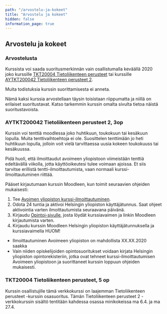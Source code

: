 ```yaml
---
path: "/arvostelu-ja-kokeet"
title: "Arvostelu ja kokeet"
hidden: false
information_page: true
---
```


## Arvostelu ja kokeet

### Arvostelusta

Kurssista voi saada suoritusmerkinnän vain osallistumalla keväällä 2020 joko kurssille [TKT20004 Tietoliikenteen perusteet](https://courses.helsinki.fi/fi/tkt20004/131058728) tai kurssille [AYTKT200042 Tietoliikenteen perusteet 2](https://courses.helsinki.fi/fi/aytkt200042/130350689).

Muita todistuksia kurssin suorittamisesta ei anneta.

Nämä kaksi kurssia arvostellaan täysin toisistaan riippumatta ja niillä on erilaiset suoritustavat. Katso tarkemmin kurssin omalta sivulta tietoa näistä suoritustavoista.

### AYTKT200042 Tietoliikenteen perusteet 2, 3op

Kurssin voi tenttiä moodlessa joko huhtikuun, toukokuun tai kesäkuun lopulla.  Muita tenttivaihtoehtoja ei ole. Suosittelen tenttimään jo heti huhtikuun lopulla, jolloin voit vielä tarvittaessa uusia kokeen toukokuuss tai kesäkuussa.

Pidä huoli, että ilmoittaudut avoimeen yliopistoon viimeistään tenttiä edeltävällä viikolla, jotta käyttöoikeutesi tulee voimaan ajoissa. Et siis tarvitse erillistä tentti-ilmoittautumista, vaan normaali kurssi-ilmoittautuminen riittää.

Pääset kirjautumaan kurssin Moodleen, kun toimit seuraavien ohjeiden mukaisesti:
1.	Tee [Avoimen yliopiston kurssi-ilmoittautuminen](https://www.avoin.helsinki.fi/palvelut/esittely.aspx?o=130350689).
2.	Odota 24 tuntia ja aktivoi Helsingin yliopiston käyttäjätunnus. Saat ohjeet aktivointia varten ilmoittautumista seuraavana päivänä.
3.	Kirjaudu [Opintoi-sivulle](https://student.helsinki.fi/opintoni), josta löydät kurssiavaimen  ja linkin Moodleen kirjautumista varten.
4.	Kirjaudu kurssin Moodleen Helsingin yliopiston käyttäjätunnuksella ja kurssiavaimella
HUOM!
-	Ilmoittautuminen Avoimeen yliopiston on mahdollista XX.XX.2020 saakka
-	Vain niiden opiskelijoiden opintosuoritukset voidaan kirjata Helsingin yliopiston opintorekisteriin, jotka ovat tehneet kurssi-ilmoittautumisen Avoimeen yliopistoon ja suorittaneet kurssin loppuun ohjeiden mukaisesti.


### TKT20004 Tietoliikenteen perusteet, 5 op

Kurssin osallistujille tämä verkkokurssi on laajemman Tietoliikenteen perusteet -kurssin osasuoritus. Tämän Tietoliikenteen perusteet 2 -verkkokurssin sisältö tentitään kahdessa osassa minikokeissa ma 6.4. ja ma 27.4.



